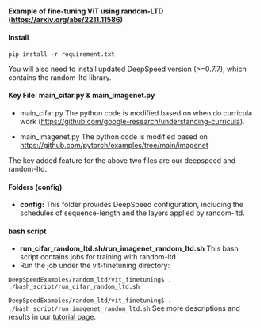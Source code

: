 #### Example of fine-tuning ViT using random-LTD (https://arxiv.org/abs/2211.11586)

#### Install

``pip install -r requirement.txt``

You will also need to install updated DeepSpeed version (>=0.7.7), which contains the random-ltd library.

#### Key File: main_cifar.py & main_imagenet.py

* main_cifar.py The python code is modified based on when do curricula work (https://github.com/google-research/understanding-curricula). 

* main_imagenet.py The python code is modified based on https://github.com/pytorch/examples/tree/main/imagenet

The key added feature for the above two files are our deepspeed and random-ltd.
#### Folders (config)

* **config:** This folder provides DeepSpeed configuration, including the schedules of sequence-length and the layers applied by random-ltd.

#### bash script

* **run_cifar_random_ltd.sh/run_imagenet_random_ltd.sh**  This bash script contains jobs for training with random-ltd
* Run the job under the vit-finetuning directory:

 ``DeepSpeedExamples/random_ltd/vit_finetuning$ . ./bash_script/run_cifar_random_ltd.sh``

 ``DeepSpeedExamples/random_ltd/vit_finetuning$ . ./bash_script/run_imagenet_random_ltd.sh``
 See more descriptions and results in our [tutorial page](https://www.deepspeed.ai/).
